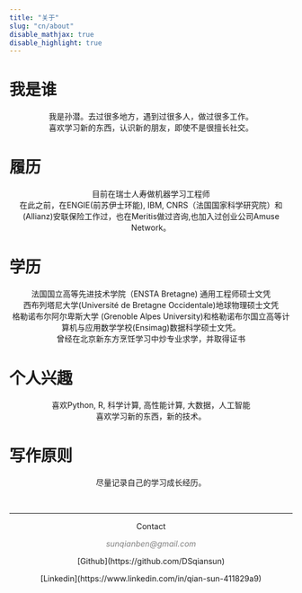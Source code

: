 ```yaml
---
title: "关于"
slug: "cn/about"
disable_mathjax: true
disable_highlight: true
---
```



# 我是谁
<center>我是孙潜。去过很多地方，遇到过很多人，做过很多工作。</center>
<center>喜欢学习新的东西，认识新的朋友，即使不是很擅长社交。</center>

# 履历

<center>目前在瑞士人寿做机器学习工程师</center>

<center>在此之前，在ENGIE(前苏伊士环能), IBM, CNRS（法国国家科学研究院）和 (Allianz)安联保险工作过，也在Meritis做过咨询,也加入过创业公司Amuse Network。</center>

# 学历
<center>法国国立高等先进技术学院（ENSTA Bretagne) 通用工程师硕士文凭 </center>  
<center>西布列塔尼大学(Université de Bretagne Occidentale)地球物理硕士文凭  </center>
<center>格勒诺布尔阿尔卑斯大学 (Grenoble Alpes University)和格勒诺布尔国立高等计算机与应用数学学校(Ensimag)数据科学硕士文凭。 </center>

<center>曾经在北京新东方烹饪学习中炒专业求学，并取得证书 </center>

# 个人兴趣

<center>喜欢Python, R, 科学计算, 高性能计算, 大数据，人工智能   </center>
<center>喜欢学习新的东西，新的技术。 </center>

# 写作原则

<center>尽量记录自己的学习成长经历。 </center>



&nbsp;
&nbsp;
&nbsp;
&nbsp;
&nbsp;
&nbsp;
&nbsp;
&nbsp;
<hr />
<p style="text-align: center;">Contact</a></p>
<p style="text-align: center;"><span style="color: #808080;"><em>sunqianben@gmail.com</em></span></p>

<p style="text-align: center;">[Github](https://github.com/DSqiansun) </a></p> 
<p style="text-align: center;">[Linkedin](https://www.linkedin.com/in/qian-sun-411829a9)</a></p>

&nbsp;


